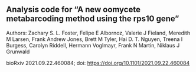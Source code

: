 
## Analysis code for “A new oomycete metabarcoding method using the rps10 gene”

Authors: Zachary S. L. Foster, Felipe E Albornoz, Valerie J Fieland,
Meredith M Larsen, Frank Andrew Jones, Brett M Tyler, Hai D. T. Nguyen,
Treena I Burgess, Carolyn Riddell, Hermann Voglmayr, Frank N Martin,
Niklaus J Grunwald

bioRxiv 2021.09.22.460084; doi:
<https://doi.org/10.1101/2021.09.22.460084>
